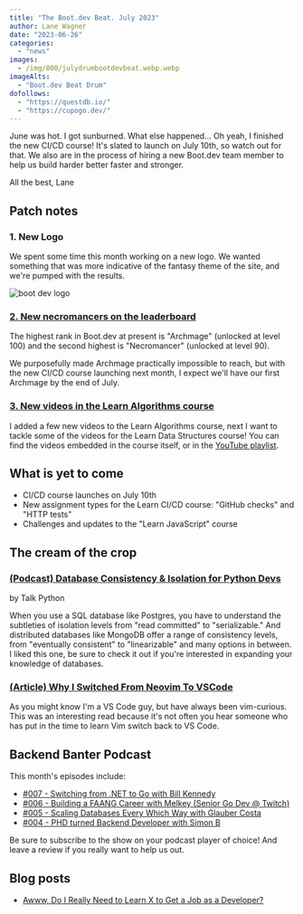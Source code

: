 ```yaml
---
title: "The Boot.dev Beat. July 2023"
author: Lane Wagner
date: "2023-06-26"
categories:
  - "news"
images:
  - /img/800/julydrumbootdevbeat.webp.webp
imageAlts:
  - "Boot.dev Beat Drum"
dofollows:
  - "https://questdb.io/"
  - "https://cupogo.dev/"
---
```


June was hot. I got sunburned. What else happened... Oh yeah, I finished the new CI/CD course! It's slated to launch on July 10th, so watch out for that. We also are in the process of hiring a new Boot.dev team member to help us build harder better faster and stronger.

All the best, Lane

## Patch notes

### 1. New Logo

We spent some time this month working on a new logo. We wanted something that was more indicative of the fantasy theme of the site, and we're pumped with the results.

![boot dev logo](/img/800/bootdevlogofull.png.webp)

### [2. New necromancers on the leaderboard](https://boot.dev/leaderboard)

The highest rank in Boot.dev at present is "Archmage" (unlocked at level 100) and the second highest is "Necromancer" (unlocked at level 90).

We purposefully made Archmage practically impossible to reach, but with the new CI/CD course launching next month, I expect we'll have our first Archmage by the end of July. 

### [3. New videos in the Learn Algorithms course](https://boot.dev/learn/learn-algorithms)

I added a few new videos to the Learn Algorithms course, next I want to tackle some of the videos for the Learn Data Structures course! You can find the videos embedded in the course itself, or in the [YouTube playlist](https://www.youtube.com/watch?v=_4DtU2_d7hs&list=PLw1W1TeNPmy7ZReuPutxhhrcfHe5yCdsT).

## What is yet to come

* CI/CD course launches on July 10th
* New assignment types for the Learn CI/CD course: "GitHub checks" and "HTTP tests"
* Challenges and updates to the "Learn JavaScript" course

## The cream of the crop

### [(Podcast) Database Consistency & Isolation for Python Devs](https://talkpython.fm/episodes/show/420/database-consistency-isolation-for-python-devs)

by Talk Python

When you use a SQL database like Postgres, you have to understand the subtleties of isolation levels from "read committed" to "serializable." And distributed databases like MongoDB offer a range of consistency levels, from "eventually consistent" to "linearizable" and many options in between. I liked this one, be sure to check it out if you're interested in expanding your knowledge of databases.

### [(Article) Why I Switched From Neovim To VSCode](https://www.nexxel.dev/blog/neovim-to-vscode)

As you might know I'm a VS Code guy, but have always been vim-curious. This was an interesting read because it's not often you hear someone who has put in the time to learn Vim switch back to VS Code.

## Backend Banter Podcast

This month's episodes include:

* [#007 - Switching from .NET to Go with Bill Kennedy](https://www.backendbanter.fm/episodes/007-switching-from-net-to-go-with-bill-kennedy)
* [#006 - Building a FAANG Career with Melkey (Senior Go Dev @ Twitch)](https://www.backendbanter.fm/episodes/006-building-a-faang-career-with-melkey-senior-go-dev-twitch)
* [#005 - Scaling Databases Every Which Way with Glauber Costa](https://www.backendbanter.fm/episodes/005-scaling-databases-every-which-way-with-glauber-costa)
* [#004 - PHD turned Backend Developer with Simon B](https://www.backendbanter.fm/episodes/004-phd-turned-backend-developer-with-simon-b)

Be sure to subscribe to the show on your podcast player of choice! And leave a review if you really want to help us out.

## Blog posts

* [Awww, Do I Really Need to Learn X to Get a Job as a Developer?](https://blog.boot.dev/education/do-i-really-need-to-learn-x/)
